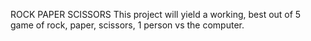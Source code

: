 ROCK PAPER SCISSORS
This project will yield a working, best out of 5 game of rock, paper, scissors, 1 person vs the computer.